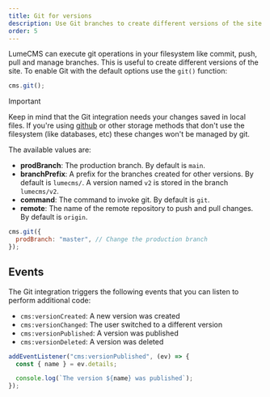 ```yaml
---
title: Git for versions
description: Use Git branches to create different versions of the site.
order: 5
---
```


LumeCMS can execute git operations in your filesystem like commit, push, pull
and manage branches. This is useful to create different versions of the site. To
enable Git with the default options use the `git()` function:

```js
cms.git();
```

> [!Important]
>
> Keep in mind that the Git integration needs your changes saved in local files.
> If you're using [github](./storage.md#github) or other storage methods that
> don't use the filesystem (like databases, etc) these changes won't be managed
> by git.

The available values are:

- **prodBranch**: The production branch. By default is `main`.
- **branchPrefix**: A prefix for the branches created for other versions. By
  default is `lumecms/`. A version named `v2` is stored in the branch
  `lumecms/v2`.
- **command**: The command to invoke git. By default is `git`.
- **remote**: The name of the remote repository to push and pull changes. By
  default is `origin`.

```js
cms.git({
  prodBranch: "master", // Change the production branch
});
```

## Events

The Git integration triggers the following events that you can listen to perform
additional code:

- `cms:versionCreated`: A new version was created
- `cms:versionChanged`: The user switched to a different version
- `cms:versionPublished`: A version was published
- `cms:versionDeleted`: A version was deleted

```js
addEventListener("cms:versionPublished", (ev) => {
  const { name } = ev.details;

  console.log(`The version ${name} was published`);
});
```
